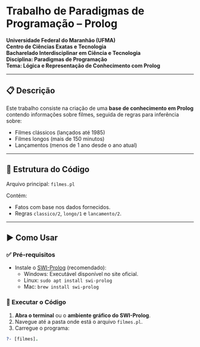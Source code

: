 # Trabalho de Paradigmas de Programação – Prolog

**Universidade Federal do Maranhão (UFMA)**  
**Centro de Ciências Exatas e Tecnologia**  
**Bacharelado Interdisciplinar em Ciência e Tecnologia**  
**Disciplina: Paradigmas de Programação**  
**Tema: Lógica e Representação de Conhecimento com Prolog**

---

## 📋 Descrição

Este trabalho consiste na criação de uma **base de conhecimento em Prolog** contendo informações sobre filmes, seguida de regras para inferência sobre:

- Filmes clássicos (lançados até 1985)
- Filmes longos (mais de 150 minutos)
- Lançamentos (menos de 1 ano desde o ano atual)

---

## 📁 Estrutura do Código

Arquivo principal: `filmes.pl`

Contém:
- Fatos com base nos dados fornecidos.
- Regras `classico/2`, `longo/1` e `lancamento/2`.

---

## ▶️ Como Usar

### ✅ Pré-requisitos

- Instale o [SWI-Prolog](https://www.swi-prolog.org/) (recomendado):
  - Windows: Executável disponível no site oficial.
  - Linux: `sudo apt install swi-prolog`
  - Mac: `brew install swi-prolog`

### 🧪 Executar o Código

1. **Abra o terminal** ou o **ambiente gráfico do SWI-Prolog**.
2. Navegue até a pasta onde está o arquivo `filmes.pl`.
3. Carregue o programa:

```prolog
?- [filmes].
```


